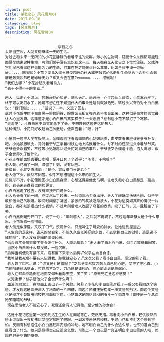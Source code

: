 ```yaml
---
layout: post
title: 杀戮之心_风花雪月04
date: 2017-09-10
categories: blog
tags: [风花雪月]
description: 风花雪月04
---
```



                            杀戮之心 
    太阳当空照，人就又得继续一天的生活。
    对过去和未来一无所知的小花正静静的看着来往的蚁群，渺小的生物啊，随便什么东西都可能轻而易举结束这种生命，可他们似乎没有意识到这一点，每天都在光天化日之下忙忙碌碌，又或许它们早已看淡这种无能为力的生命，打算在死之前做点什么事情，比如合伙干掉一只蚂蚱......而我呢？小花？要扎入泥土感受阳光的伟大直至被它灼伤走到生命尽头？这种生命到底是轰轰烈烈还是碌碌无为？谁又会去在意?emmmmm......管他呢！
    “我们去哪？”小花抬起头看着前方。
    “去干不得不干的事业。”

    两人一猫走在小道上，顶着炸裂的阳光，满头大汗。远远地一户庄园映入眼帘，小花高兴坏了，终于可以喝口水了，她可不想在还不知道伟大的事业是啥前就被晒死。转过头兴奋的对小白白黑说：“我们跑过......”话说了一半，又退了回去。
    此时小花眼中的小白白黑一脸的阴霾，眼露凶光却又强忍着不表现出来，这种似是而非的感觉最让人心里发麻，这难道才是小白白黑的真实样子？一头恶狼？想到这小花不禁打了个寒颤。
    “走着吧”，小白白黑不自觉地低下了头，不想吓到这位失忆的故人。
    这种情形，小花只好收起自己的激动，低声应着：“嗯，好” 
    
    小屋前一位老人坐在板凳上，紧绷着脸正看着面前的小姑娘玩耍，由岁数看来应该是爷爷孙女吧。小姑娘很顽皮，背对着爷爷正拿着树枝在地上捣鼓着什么，时不时的还回过头冲着爷爷笑，爷爷也会跟着笑，不过等小姑娘再回过头忙她自己的事后，爷爷便又会绷着个脸，陷入沉思，似乎全世界欠了他什么。
    小花走在前面想去要口水喝，便开口套了个近乎：“爷爷，干啥呢？”
    老人朝小花看了一眼，滞留了片刻，没有回应。
    挺尴尬，小花又直接问：“那个，可以借口水喝吗？”
    老人低下头，依然不回答。似乎不想搭理这个外来的陌生人。
    见情形不对，小花便跑回小白白黑身旁，心想还得靠他出马啊，这老头和小白白黑都是一副臭脸，到头来还得看谁的脸更臭。
    小白白黑走了过去，没有直接开口说什么。
    老人抬头看了他一眼，竟突然站了起来，一脸惊悚地全身出汗，瞪大了眼珠又快速合闭，似乎不敢相信自己的眼睛。瞬间时间似乎凝固，紧张的气氛被逐渐放大，小花对这突如其来的情况一片空白，都不知该摆出什么表情。不过片刻后老人收起了夸张的表情，叹了口气，又一屁股坐了下去。
    小白白黑倒是先开口了，说了一句：“年龄够大”，之后就不再说了，不过这年龄够大是个什么意思，小花听着一脸懵逼。
    老人倒是似乎懂，又叹了口气，没说什么，只是叫住了玩耍的孙女，让她进到屋里去。
    “人生真的是这样，该来的总会来，不能久久留恋美好的东西，不去承担自己的过错，逃是逃不掉的啊”，老人没有逻辑的阔谈起来。
    “你永远不会知道接下来会发生什么，人能后悔吗？”老人看了看小白白黑，似乎在等待着回答。
     当然小白白黑什么都没说，一脸沉默。
    “后悔当初便没有接下来，没有接下来怎么后悔。”似乎在自言自语。
    “我希望我死后不要有人记得我，那我就安心了。”这次又看了看小白白黑，坚定的看了看。
     老人叹了口气。说：“你又是对是错呢？”之后便突然拔刀刺入自己的心脏，又拧了拧匕首。小花惊叫着想去阻止，可已来不及了，刀永远是锋利的，而心脏永远是脆弱的。
     老人在鲜血中跪倒在地而又仰头看向天空，笑了笑：“原来死亡是这种感觉！”
     以死谢罪？似乎是他欠了全世界什么啊？
     血液流向泥土，在地面上画出了一个笑脸。笑脸？小花和小白白黑对视了一眼又都看向这个笑脸。才发现这是血液流入了地面的一片凹槽，而这片凹槽正好构成一块笑脸的形状，而这个笑脸正是刚才小姑娘用树枝在地面刻下的。小姑娘这是想给烦闷的爷爷一个惊喜啊！即使是一个总对她笑嘻嘻的爷爷。
     现在恐怕老人不能安心了，死后还会有人记得他，至少他的孙女会！
     
     这是小花记忆里第一次见到活生生的人在面前死亡，茫然无措。再看向小白白黑，轻佻淡然的脸上浮现出一股犹豫后又坚定的瞪了瞪眼，一副凶神恶煞的模样。不过小花却不对这个感到害怕，反而有种想抱住小白白黑轻声安慰的冲动。她不明白自己为什么会这么想，也不知道自己到底看出了什么，她只是觉得自己应该这么做，可能上一个自己是个真正明白小白白黑的人吧，而现在只是空白的躯壳。
     
     
